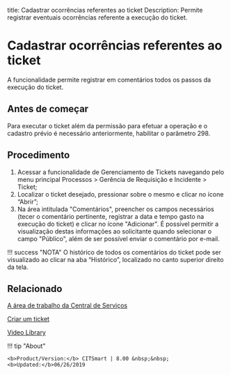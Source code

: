 title: Cadastrar ocorrências referentes ao ticket
Description: Permite registrar eventuais ocorrências referente a execução do ticket.

# Cadastrar ocorrências referentes ao ticket

A funcionalidade permite registrar em comentários todos os passos da execução do ticket.

## Antes de começar

Para executar o ticket além da permissão para efetuar a operação e o cadastro prévio é necessário anteriormente, habilitar o parâmetro 298.

## Procedimento

1. Acessar a funcionalidade de Gerenciamento de Tickets navegando pelo menu principal Processos > Gerência de Requisição e Incidente > Ticket;
2. Localizar o ticket desejado, pressionar sobre o mesmo e clicar no ícone “Abrir”;
3. Na área intitulada "Comentários", preencher os campos necessários (tecer o comentário pertinente, registrar a data e tempo gasto na execução do ticket) e clicar no ícone "Adicionar". É possível permitir a visualização destas informações ao solicitante quando selecionar o campo "Público", além de ser possível enviar o comentário por e-mail.

!!! success "NOTA"
    O histórico de todos os comentários do ticket pode ser visualizado ao clicar na aba “Histórico”, localizado no canto superior direito da tela.

## Relacionado


[A área de trabalho da Central de Serviços](/pt-br/citsmart-platform-8/processes/tickets/use/desktop-of-service-desk.html)

[Criar um ticket](/pt-br/citsmart-platform-8/processes/tickets/use/create-ticket.html)

<i class='fa fa-youtube-play  fa-2x' style='color:#97ce17;vertical-align: middle;'> </i> [Video Library](https://www.youtube.com/playlist?list=PLB5qK2uzf2ROn4Xs6UdH84Ujzta2iJ6Ei)

!!! tip "About"

    <b>Product/Version:</b> CITSmart | 8.00 &nbsp;&nbsp;
    <b>Updated:</b>06/26/2019
